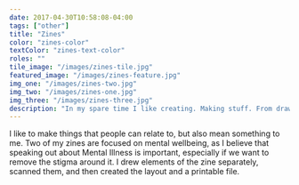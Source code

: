 ```yaml
---
date: 2017-04-30T10:58:08-04:00
tags: ["other"]
title: "Zines"
color: "zines-color"
textColor: "zines-text-color"
roles: ""
tile_image: "/images/zines-tile.jpg"
featured_image: "/images/zines-feature.jpg"
img_one: "/images/zines-two.jpg"
img_two: "/images/zines-one.jpg"
img_three: "/images/zines-three.jpg"
description: "In my spare time I like creating. Making stuff. From drawing and painting to sewing and baking. I love hand lettering and drawing. I started making little zines, then I heard about Hamilton Zine Fest. I ended up going along, and sold and traded my zines."
---
```


I like to make things that people can relate to, but also mean something to me. Two of my zines are focused on mental wellbeing, as I believe that speaking out about Mental Illness is important, especially if we want to remove the stigma around it. I drew elements of the zine separately, scanned them, and then created the layout and a printable file.